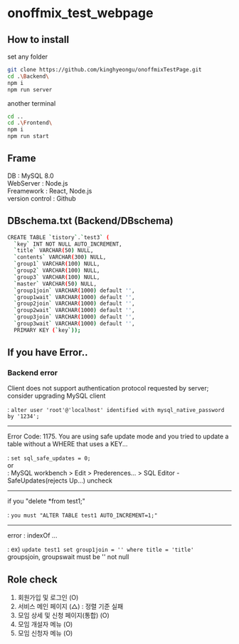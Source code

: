 # onoffmix_test_webpage

## How to install
set any folder
```sh
git clone https://github.com/kinghyeongu/onoffmixTestPage.git
cd .\Backend\
npm i
npm run server
```

another terminal
```sh
cd ..
cd .\Frontend\
npm i
npm run start
```
## Frame
DB : MySQL 8.0<br>
WebServer : Node.js<br>
Freamework : React, Node.js<br>
version control : Github

## DBschema.txt (Backend/DBschema)
```sh
CREATE TABLE `tistory`.`test3` (
  `key` INT NOT NULL AUTO_INCREMENT,
  `title` VARCHAR(50) NULL,
  `contents` VARCHAR(300) NULL,
  `group1` VARCHAR(100) NULL,
  `group2` VARCHAR(100) NULL,  
  `group3` VARCHAR(100) NULL,  
  `master` VARCHAR(50) NULL,
  `group1join` VARCHAR(1000) default '',
  `group1wait` VARCHAR(1000) default '',
  `group2join` VARCHAR(1000) default '',
  `group2wait` VARCHAR(1000) default '',
  `group3join` VARCHAR(1000) default '',
  `group3wait` VARCHAR(1000) default '',
  PRIMARY KEY (`key`));
```

## If you have Error..
### Backend error

Client does not support authentication protocol requested by server; consider upgrading MySQL  client

: ```alter user 'root'@'localhost' identified with mysql_native_password by '1234';```<br><hr>

Error Code: 1175. You are using safe update mode and you tried to update a table without a WHERE that uses a KEY...

: ```set sql_safe_updates = 0;```<br>
or<br>
: MySQL workbench > Edit > Prederences... > SQL Editor - SafeUpdates(rejects Up...) uncheck<br><hr>

if you "delete *from test1;"

: ```you must "ALTER TABLE test1 AUTO_INCREMENT=1;"```<br><hr>

error : indexOf ...

: ex) ```update test1 set group1join = '' where title = 'title'```<br>
  groupsjoin, groupswait must be '' not null
  
  
## Role check
1. 회원가입 및 로그인 (O)
2. 서비스 메인 페이지 (△) : 정렬 기준 실패
3. 모임 상세 및 신청 페이지(통합) (O)
4. 모임 개설자 메뉴 (O)
5. 모임 신청자 메뉴 (O)
